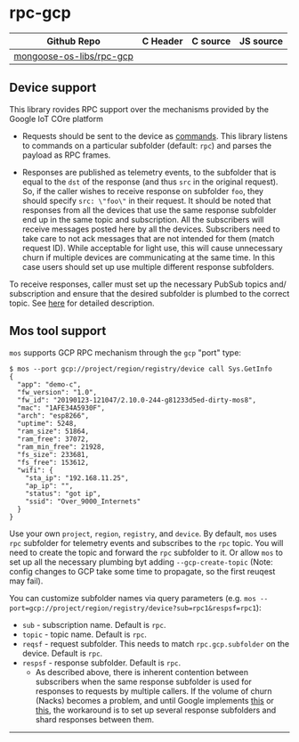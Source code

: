 # rpc-gcp
| Github Repo | C Header | C source  | JS source |
| ----------- | -------- | --------  | ----------------- |
| [mongoose-os-libs/rpc-gcp](https://github.com/mongoose-os-libs/rpc-gcp) | [](https://github.com/mongoose-os-libs/rpc-gcp/tree/master/include/) | &nbsp;  | &nbsp;         |



## Device support

This library rovides RPC support over the mechanisms provided by the Google IoT COre platform

 * Requests should be sent to the device as [commands](https://cloud.google.com/iot/docs/how-tos/commands).
   This library listens to commands on a particular subfolder (default: `rpc`) and parses the payload as RPC frames.

 * Responses are published as telemetry events, to the subfolder that is equal to the `dst` of the response (and thus `src` in the original request).
   So, if the caller wishes to receive response on subfolder `foo`, they should specify `src: \"foo\"` in their request.
   It should be noted that responses from all the devices that use the same response subfolder end up in the same topic and subscription.
   All the subscribers will receive messages posted here by all the devices. Subscribers need to take care to not ack messages that are not intended for them (match request ID).
   While acceptable for light use, this will cause unnecessary churn if multiple devices are communicating at the same time.
   In this case users should set up use multiple different response subfolders.

To receive responses, caller must set up the necessary PubSub topics and/ subscription and ensure that the desired subfolder is plumbed to the correct topic.
See [here](https://cloud.google.com/iot/docs/how-tos/mqtt-bridge#publishing_telemetry_events_to_separate_pubsub_topics) for detailed description.

## Mos tool support

`mos` supports GCP RPC mechanism through the `gcp` "port" type:

```
$ mos --port gcp://project/region/registry/device call Sys.GetInfo
{
  "app": "demo-c",
  "fw_version": "1.0",
  "fw_id": "20190123-121047/2.10.0-244-g81233d5ed-dirty-mos8",
  "mac": "1AFE34A5930F",
  "arch": "esp8266",
  "uptime": 5248,
  "ram_size": 51864,
  "ram_free": 37072,
  "ram_min_free": 21928,
  "fs_size": 233681,
  "fs_free": 153612,
  "wifi": {
    "sta_ip": "192.168.11.25",
    "ap_ip": "",
    "status": "got ip",
    "ssid": "Over_9000_Internets"
  }
}
```

Use your own `project`, `region`, `registry`, and `device`.
By default, `mos` uses `rpc` subfolder for telemetry events and subscribes to the `rpc` topic.
You will need to create the topic and forward the `rpc` subfolder to it.
Or allow `mos` to set up all the necessary plumbing byt adding `--gcp-create-topic` (Note: config changes to GCP take some time to propagate, so the first reuqest may fail).

You can customize subfolder names via query parameters (e.g. `mos --port=gcp://project/region/registry/device?sub=rpc1&respsf=rpc1`):

 * `sub` - subscription name. Default is `rpc`.
 * `topic` - topic name. Default is `rpc`.
 * `reqsf` - request subfolder. This needs to match `rpc.gcp.subfolder` on the device. Default is `rpc`.
 * `respsf` - response subfolder. Default is `rpc`.
   * As described above, there is inherent contention between subscribers when the same response subfolder is used for responses to requests by multiple callers.
     If the volume of churn (Nacks) becomes a problem, and until Google implements [this](https://googlecloudplatform.uservoice.com/forums/302631-cloud-pub-sub/suggestions/32439010-subscriber-message-filtering) or [this](https://googlecloudplatform.uservoice.com/forums/302631-cloud-pub-sub/suggestions/8668309-subscribe-to-topic-attributes), the workaround is to set up several response subfolders and shard responses between them.


 ----- 
